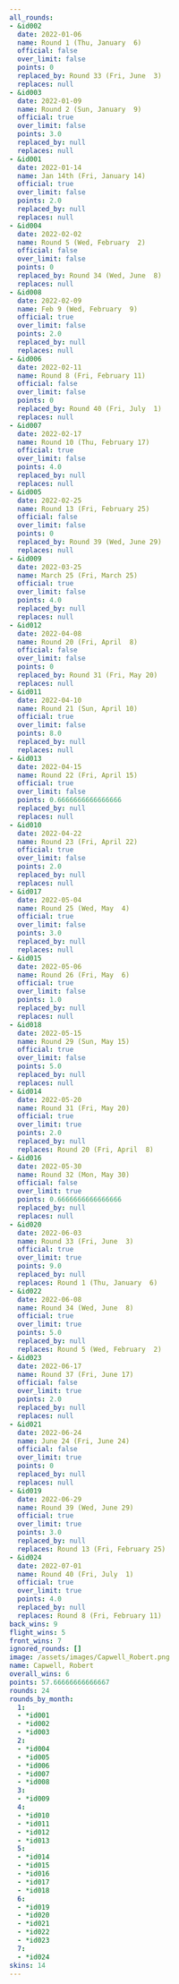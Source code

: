 ```yaml
---
all_rounds:
- &id002
  date: 2022-01-06
  name: Round 1 (Thu, January  6)
  official: false
  over_limit: false
  points: 0
  replaced_by: Round 33 (Fri, June  3)
  replaces: null
- &id003
  date: 2022-01-09
  name: Round 2 (Sun, January  9)
  official: true
  over_limit: false
  points: 3.0
  replaced_by: null
  replaces: null
- &id001
  date: 2022-01-14
  name: Jan 14th (Fri, January 14)
  official: true
  over_limit: false
  points: 2.0
  replaced_by: null
  replaces: null
- &id004
  date: 2022-02-02
  name: Round 5 (Wed, February  2)
  official: false
  over_limit: false
  points: 0
  replaced_by: Round 34 (Wed, June  8)
  replaces: null
- &id008
  date: 2022-02-09
  name: Feb 9 (Wed, February  9)
  official: true
  over_limit: false
  points: 2.0
  replaced_by: null
  replaces: null
- &id006
  date: 2022-02-11
  name: Round 8 (Fri, February 11)
  official: false
  over_limit: false
  points: 0
  replaced_by: Round 40 (Fri, July  1)
  replaces: null
- &id007
  date: 2022-02-17
  name: Round 10 (Thu, February 17)
  official: true
  over_limit: false
  points: 4.0
  replaced_by: null
  replaces: null
- &id005
  date: 2022-02-25
  name: Round 13 (Fri, February 25)
  official: false
  over_limit: false
  points: 0
  replaced_by: Round 39 (Wed, June 29)
  replaces: null
- &id009
  date: 2022-03-25
  name: March 25 (Fri, March 25)
  official: true
  over_limit: false
  points: 4.0
  replaced_by: null
  replaces: null
- &id012
  date: 2022-04-08
  name: Round 20 (Fri, April  8)
  official: false
  over_limit: false
  points: 0
  replaced_by: Round 31 (Fri, May 20)
  replaces: null
- &id011
  date: 2022-04-10
  name: Round 21 (Sun, April 10)
  official: true
  over_limit: false
  points: 8.0
  replaced_by: null
  replaces: null
- &id013
  date: 2022-04-15
  name: Round 22 (Fri, April 15)
  official: true
  over_limit: false
  points: 0.6666666666666666
  replaced_by: null
  replaces: null
- &id010
  date: 2022-04-22
  name: Round 23 (Fri, April 22)
  official: true
  over_limit: false
  points: 2.0
  replaced_by: null
  replaces: null
- &id017
  date: 2022-05-04
  name: Round 25 (Wed, May  4)
  official: true
  over_limit: false
  points: 3.0
  replaced_by: null
  replaces: null
- &id015
  date: 2022-05-06
  name: Round 26 (Fri, May  6)
  official: true
  over_limit: false
  points: 1.0
  replaced_by: null
  replaces: null
- &id018
  date: 2022-05-15
  name: Round 29 (Sun, May 15)
  official: true
  over_limit: false
  points: 5.0
  replaced_by: null
  replaces: null
- &id014
  date: 2022-05-20
  name: Round 31 (Fri, May 20)
  official: true
  over_limit: true
  points: 2.0
  replaced_by: null
  replaces: Round 20 (Fri, April  8)
- &id016
  date: 2022-05-30
  name: Round 32 (Mon, May 30)
  official: false
  over_limit: true
  points: 0.6666666666666666
  replaced_by: null
  replaces: null
- &id020
  date: 2022-06-03
  name: Round 33 (Fri, June  3)
  official: true
  over_limit: true
  points: 9.0
  replaced_by: null
  replaces: Round 1 (Thu, January  6)
- &id022
  date: 2022-06-08
  name: Round 34 (Wed, June  8)
  official: true
  over_limit: true
  points: 5.0
  replaced_by: null
  replaces: Round 5 (Wed, February  2)
- &id023
  date: 2022-06-17
  name: Round 37 (Fri, June 17)
  official: false
  over_limit: true
  points: 2.0
  replaced_by: null
  replaces: null
- &id021
  date: 2022-06-24
  name: June 24 (Fri, June 24)
  official: false
  over_limit: true
  points: 0
  replaced_by: null
  replaces: null
- &id019
  date: 2022-06-29
  name: Round 39 (Wed, June 29)
  official: true
  over_limit: true
  points: 3.0
  replaced_by: null
  replaces: Round 13 (Fri, February 25)
- &id024
  date: 2022-07-01
  name: Round 40 (Fri, July  1)
  official: true
  over_limit: true
  points: 4.0
  replaced_by: null
  replaces: Round 8 (Fri, February 11)
back_wins: 9
flight_wins: 5
front_wins: 7
ignored_rounds: []
image: /assets/images/Capwell_Robert.png
name: Capwell, Robert
overall_wins: 6
points: 57.66666666666667
rounds: 24
rounds_by_month:
  1:
  - *id001
  - *id002
  - *id003
  2:
  - *id004
  - *id005
  - *id006
  - *id007
  - *id008
  3:
  - *id009
  4:
  - *id010
  - *id011
  - *id012
  - *id013
  5:
  - *id014
  - *id015
  - *id016
  - *id017
  - *id018
  6:
  - *id019
  - *id020
  - *id021
  - *id022
  - *id023
  7:
  - *id024
skins: 14
---
```

